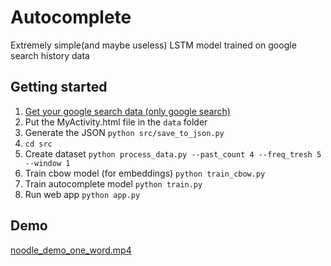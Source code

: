 # Autocomplete

Extremely simple(and maybe useless) LSTM model trained on google search history data

## Getting started
1. <a href='https://takeout.google.com'>Get your google search data (only google search)</a>
2. Put the MyActivity.html file in the `data` folder
3. Generate the JSON `python src/save_to_json.py`
4. `cd src`
5. Create dataset `python process_data.py --past_count 4 --freq_tresh 5 --window 1`
6. Train cbow model (for embeddings) `python train_cbow.py`
7. Train autocomplete model `python train.py`
8. Run web app `python app.py`


## Demo

[noodle_demo_one_word.mp4](https://github.com/danny-1k/autocomplete_hist/blob/2105318e92a9930c7b2011f8dc2d421df9f85f7a/noodle_demo_one_word.mp4)